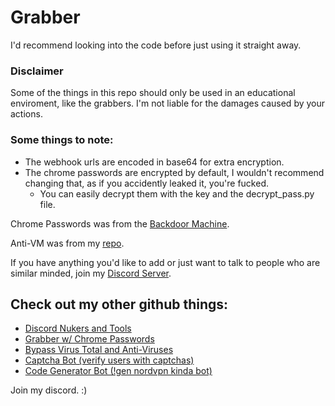 # Grabber
I'd recommend looking into the code before just using it straight away.

### Disclaimer
Some of the things in this repo should only be used in an educational enviroment, like the grabbers. I'm not liable for the damages caused by your actions.

### Some things to note:
* The webhook urls are encoded in base64 for extra encryption.
* The chrome passwords are encrypted by default, I wouldn't recommend changing that, as if you accidently leaked it, you're fucked.
  - You can easily decrypt them with the key and the decrypt_pass.py file.

Chrome Passwords was from the [Backdoor Machine](https://github.com/yunusborazan/Backdoor-Machine).

Anti-VM was from my [repo](https://github.com/ItsChasa/Bypass-VirusTotal).

If you have anything you'd like to add or just want to talk to people who are similar minded, join my [Discord Server](https://chasa.wtf).

## Check out my other github things:
* [Discord Nukers and Tools](https://github.com/itschasa/discord-nuker-tools)
* [Grabber w/ Chrome Passwords](https://github.com/itschasa/grabber)
* [Bypass Virus Total and Anti-Viruses](https://github.com/itschasa/bypass-virustotal)
* [Captcha Bot (verify users with captchas)](https://github.com/itschasa/captcha-bot)
* [Code Generator Bot (!gen nordvpn kinda bot)](https://github.com/itschasa/code-generator)


Join my discord. :)


